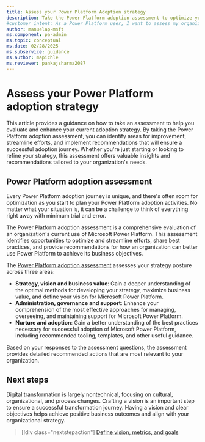 ```yaml
---
title: Assess your Power Platform Adoption strategy
description: Take the Power Platform adoption assessment to optimize your strategy and achieve business goals.
#customer intent: As a Power Platform user, I want to assess my organization's Power Platform adoption strategy so that I can identify areas for optimization.
author: manuelap-msft
ms.component: pa-admin
ms.topic: conceptual
ms.date: 02/28/2025
ms.subservice: guidance
ms.author: mapichle
ms.reviewer: pankajsharma2087
---
```


# Assess your Power Platform adoption strategy

This article provides a guidance on how to take an assessment to help you evaluate and enhance your current adoption strategy. By taking the Power Platform adoption assessment, you can identify areas for improvement, streamline efforts, and implement recommendations that will ensure a successful adoption journey. Whether you're just starting or looking to refine your strategy, this assessment offers valuable insights and recommendations tailored to your organization's needs.

## Power Platform adoption assessment

Every Power Platform adoption journey is unique, and there's often room for optimization as you start to plan your Power Platform adoption activities. No matter what your situation is, it can be a challenge to think of everything right away with minimum trial and error.

The Power Platform adoption assessment is a comprehensive evaluation of an organization's current use of Microsoft Power Platform. This assessment identifies opportunities to optimize and streamline efforts, share best practices, and provide recommendations for how an organization can better use Power Platform to achieve its business objectives.

The [Power Platform adoption assessment](/assessments/3c62fd23-9d36-491c-8941-26d5553365f8/) assesses your strategy posture across three areas:

- **Strategy, vision and business value**: Gain a deeper understanding of the optimal methods for developing your strategy, maximize business value, and define your vision for Microsoft Power Platform.
- **Administration, governance and support**: Enhance your comprehension of the most effective approaches for managing, overseeing, and maintaining support for Microsoft Power Platform.
- **Nurture and adoption**: Gain a better understanding of the best practices necessary for successful adoption of Microsoft Power Platform, including recommended tooling, templates, and other useful guidance.

Based on your responses to the assessment questions, the assessment provides detailed recommended actions that are most relevant to your organization.

## Next steps

Digital transformation is largely nontechnical, focusing on cultural, organizational, and process changes. Crafting a vision is an important step to ensure a successful transformation journey. Having a vision and clear objectives helps achieve positive business outcomes and align with your organizational strategy.

> [!div class="nextstepaction"]
> [Define vision, metrics, and goals](vision.md)
